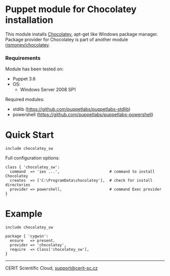 # Puppet module for Chocolatey installation

This module installs [Chocolatey](http://chocolatey.org/),
apt-get like Windows package manager. Package provider for Chocolatey
is part of another module [rismoney/chocolatey](https://forge.puppetlabs.com/rismoney/chocolatey).

### Requirements

Module has been tested on:

* Puppet 3.6
* OS:
  * Windows Server 2008  SP1

Required modules:

* stdlib (https://github.com/puppetlabs/puppetlabs-stdlib)
* powershell (https://github.com/puppetlabs/puppetlabs-powershell)

# Quick Start

```puppet
include chocolatey_sw
```

Full configuration options:

```puppet
class { 'chocolatey_sw':
  command  => 'iex ...',                      # command to install Chocolatey
  creates  => ['C:\ProgramData\chocolatey'],  # check for install directories
  provider => powershell,                     # command Exec provider
}
```

# Example

```puppet
include chocolatey_sw

package { 'cygwin':
  ensure   => present,
  provider => 'chocolatey',
  require  => Class['chocolatey_sw'],
}
```

***

CERIT Scientific Cloud, <support@cerit-sc.cz>
